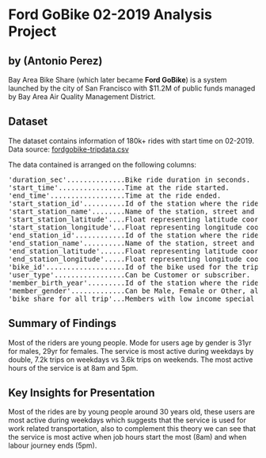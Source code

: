# Ford GoBike 02-2019 Analysis Project
## by (Antonio Perez)

Bay Area Bike Share (which later became **Ford GoBike**) is a system launched by the city of San Francisco with $11.2M of public funds managed by Bay Area Air Quality Management District. 

## Dataset

The dataset contains information of 180k+ rides with start time on 02-2019.  
Data source: [fordgobike-tripdata.csv](https://video.udacity-data.com/topher/2023/July/64ac0039_fordgobike-tripdata/fordgobike-tripdata.csv)

The data contained is arranged on the following columns:  
<pre>
'duration_sec'..............Bike ride duration in seconds.  
'start_time'................Time at the ride started.
'end_time'..................Time at the ride ended.
'start_station_id'..........Id of the station where the ride started.
'start_station_name'........Name of the station, street and number or streets crossing.
'start_station_latitude'....Float representing latitude coordinate of the station.
'start_station_longitude'...Float representing longitude coordinate of the station.
'end_station_id'............Id of the station where the ride ended.
'end_station_name'..........Name of the station, street and number or streets crossing.
'end_station_latitude'......Float representing latitude coordinate of the station.
'end_station_longitude'.....Float representing longitude coordinate of the station.
'bike_id'...................Id of the bike used for the trip.
'user_type'.................Can be Customer or subscriber.
'member_birth_year'.........Id of the station where the ride ended.
'member_gender'.............Can be Male, Female or Other, also can be blank.
'bike_share_for_all_trip'...Members with low income special discount.
</pre>
## Summary of Findings

Most of the riders are young people. Mode for users age by gender is 31yr for males, 29yr for females.
The service is most active during weekdays by double, 7.2k trips on weekdays vs 3.6k trips on weekends.
The most active hours of the service is at 8am and 5pm. 


## Key Insights for Presentation

Most of the rides are by young people around 30 years old, these users are most active during weekdays which suggests that the service is used for work related transportation, also to complement this theory we can see that the service is most active when job hours start the most (8am) and when labour journey ends (5pm).